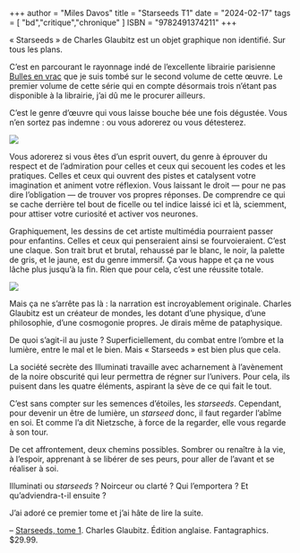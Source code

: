 +++
author = "Miles Davos"
title = "Starseeds T1"
date = "2024-02-17"
tags = [
    "bd","critique","chronique"
]
ISBN = "9782491374211"
+++

« Starseeds » de Charles Glaubitz est un objet graphique non identifié. Sur tous les plans.

C’est en parcourant le rayonnage indé de l’excellente librairie parisienne [Bulles en vrac](https://www.canalbd.net/bulles-en-vrac) que je suis tombé sur le second volume de cette œuvre. Le premier volume de cette série qui en compte désormais trois n’étant pas disponible à la librairie, j’ai dû me le procurer ailleurs.

C’est le genre d’œuvre qui vous laisse bouche bée une fois dégustée. Vous n’en sortez pas indemne : ou vous adorerez ou vous détesterez.

![](/images/starseeds-t1-1.jpeg)

Vous adorerez si vous êtes d’un esprit ouvert, du genre à éprouver du respect et de l’admiration pour celles et ceux qui secouent les codes et les pratiques. Celles et ceux qui ouvrent des pistes et catalysent votre imagination et animent votre réflexion. Vous laissant le droit — pour ne pas dire l’obligation — de trouver vos propres réponses. De comprendre ce qui se cache derrière tel bout de ficelle ou tel indice laissé ici et là, sciemment, pour attiser votre curiosité et activer vos neurones.

Graphiquement, les dessins de cet artiste multimédia pourraient passer pour enfantins. Celles et ceux qui penseraient ainsi se fourvoieraient. C’est une claque. Son trait brut et brutal, rehaussé par le blanc, le noir, la palette de gris, et le jaune, est du genre immersif. Ça vous happe et ça ne vous lâche plus jusqu’à la fin. Rien que pour cela, c’est une réussite totale.

![](/images/starseeds-t1-2.jpeg)

Mais ça ne s’arrête pas là : la narration est incroyablement originale. Charles Glaubitz est un créateur de mondes, les dotant d’une physique, d’une philosophie, d’une cosmogonie propres. Je dirais même de pataphysique.

De quoi s’agit-il au juste ? Superficiellement, du combat entre l’ombre et la lumière, entre le mal et le bien. Mais « Starseeds » est bien plus que cela.

La société secrète des Illuminati travaille avec acharnement à l’avènement de la noire obscurité qui leur permettra de régner sur l’univers. Pour cela, ils puisent dans les quatre éléments, aspirant la sève de ce qui fait le tout.

C’est sans compter sur les semences d’étoiles, les *starseeds*. Cependant, pour devenir un être de lumière, un *starseed* donc, il faut regarder l’abîme en soi. Et comme l’a dit Nietzsche, à force de la regarder, elle vous regarde à son tour.

De cet affrontement, deux chemins possibles. Sombrer ou renaître à la vie, à l’espoir, apprenant à se libérer de ses peurs, pour aller de l’avant et se réaliser à soi.

Illuminati ou *starseeds* ? Noirceur ou clarté ? Qui l’emportera ? Et qu’adviendra-t-il ensuite ?

J’ai adoré ce premier tome et j’ai hâte de lire la suite.

–
[Starseeds, tome 1](https://www.fantagraphics.com/products/starseeds). Charles Glaubitz. Édition anglaise. Fantagraphics. $29.99.
